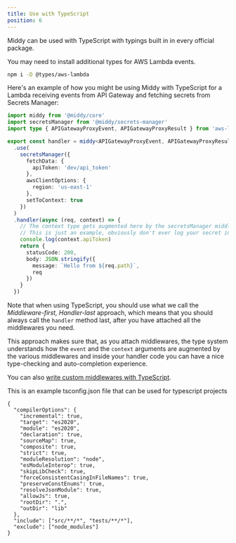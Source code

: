 ```yaml
---
title: Use with TypeScript
position: 6
---
```


Middy can be used with TypeScript with typings built in in every official package.

You may need to install additional types for AWS Lambda events.

```bash
npm i -D @types/aws-lambda
```

Here's an example of how you might be using Middy with TypeScript for a Lambda receiving events from API Gateway and fetching secrets from Secrets Manager:

```typescript
import middy from '@middy/core'
import secretsManager from '@middy/secrets-manager'
import type { APIGatewayProxyEvent, APIGatewayProxyResult } from 'aws-lambda'

export const handler = middy<APIGatewayProxyEvent, APIGatewayProxyResult>()
  .use(
    secretsManager({
      fetchData: {
        apiToken: 'dev/api_token'
      },
      awsClientOptions: {
        region: 'us-east-1'
      },
      setToContext: true
    })
  )
  .handler(async (req, context) => {
    // The context type gets augmented here by the secretsManager middleware.
    // This is just an example, obviously don't ever log your secret in real life!
    console.log(context.apiToken)
    return {
      statusCode: 200,
      body: JSON.stringify({
        message: `Hello from ${req.path}`,
        req
      })
    }
  })
```

Note that when using TypeScript, you should use what we call the _Middleware-first, Handler-last_ approach, which means that you should always call the `handler` method last, after you have attached all the middlewares you need.

This approach makes sure that, as you attach middlewares, the type system understands how the `event` and the `context` arguments are augmented by the various middlewares and inside your handler code you can have a nice type-checking and auto-completion experience.

You can also [write custom middlewares with TypeScript](/docs/writing-middlewares/intro).

This is an example tsconfig.json file that can be used for typescript projects

```
{
  "compilerOptions": {
    "incremental": true,
    "target": "es2020",
    "module": "es2020",
    "declaration": true,
    "sourceMap": true,
    "composite": true,
    "strict": true,
    "moduleResolution": "node",
    "esModuleInterop": true,
    "skipLibCheck": true,
    "forceConsistentCasingInFileNames": true,
    "preserveConstEnums": true,
    "resolveJsonModule": true,
    "allowJs": true,
    "rootDir": ".",
    "outDir": "lib"
  },
  "include": ["src/**/*", "tests/**/*"],
  "exclude": ["node_modules"]
}

```
